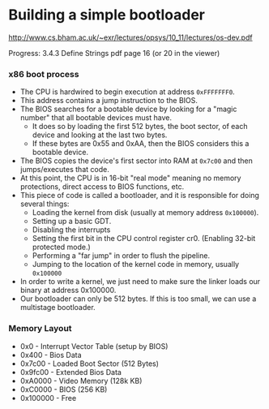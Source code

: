 # Building a simple bootloader

http://www.cs.bham.ac.uk/~exr/lectures/opsys/10_11/lectures/os-dev.pdf


Progress:
3.4.3 Define Strings
pdf page 16 (or 20 in the viewer)



### x86 boot process
- The CPU is hardwired to begin execution at address `0xFFFFFFF0`.
- This address contains a jump instruction to the BIOS.
- The BIOS searches for a bootable device by looking for a "magic number" that all bootable devices must have.
    - It does so by loading the first 512 bytes, the boot sector, of each device and looking at the last two bytes.
    - If these bytes are 0x55 and 0xAA, then the BIOS considers this a bootable device.
- The BIOS copies the device's first sector into RAM at `0x7c00` and then jumps/executes that code.
- At this point, the CPU is in 16-bit "real mode" meaning no memory protections, direct access to BIOS functions, etc.
- This piece of code is called a bootloader, and it is responsible for doing several things:
    - Loading the kernel from disk (usually at memory address `0x100000`).
    - Setting up a basic GDT.
    - Disabling the interrupts
    - Setting the first bit in the CPU control register cr0. (Enabling 32-bit protected mode.)
    - Performing a "far jump" in order to flush the pipeline.
    - Jumping to the location of the kernel code in memory, usually `0x100000`
- In order to write a kernel, we just need to make sure the linker loads our binary at address 0x100000.
- Our bootloader can only be 512 bytes. If this is too small, we can use a multistage bootloader.


### Memory Layout
- 0x0 - Interrupt Vector Table (setup by BIOS)
- 0x400 - Bios Data
- 0x7c00 - Loaded Boot Sector (512 Bytes)
- 0x9fc00 - Extended Bios Data
- 0xA0000 - Video Memory (128k KB)
- 0xC0000 - BIOS (256 KB)
- 0x100000 - Free